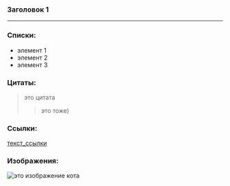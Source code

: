 ### Заголовок 1 
***

### Списки:
* элемент 1
* элемент 2
* элемент 3

### Цитаты:
> это цитата
>> это тоже) 

### Ссылки:
[текст_ссылки](https://gist.github.com/Jekins/2bf2d0638163f1294637 "это инструкция") 

### Изображения:
![это изображение кота](https://www.monaco-tribune.com/wp-content/uploads/2022/05/ftpzkipwuai7hm0-1024x575.jpg "это котик") 